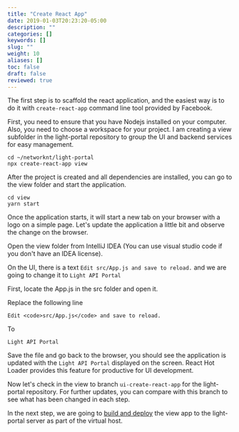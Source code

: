 ```yaml
---
title: "Create React App"
date: 2019-01-03T20:23:20-05:00
description: ""
categories: []
keywords: []
slug: ""
weight: 10
aliases: []
toc: false
draft: false
reviewed: true
---
```


The first step is to scaffold the react application, and the easiest way is to do it with `create-react-app` command line tool provided by Facebook. 

First, you need to ensure that you have Nodejs installed on your computer. Also, you need to choose a workspace for your project. I am creating a view subfolder in the light-portal repository to group the UI and backend services for easy management. 

```
cd ~/networknt/light-portal
npx create-react-app view
```

After the project is created and all dependencies are installed, you can go to the view folder and start the application.

```
cd view
yarn start
```

Once the application starts, it will start a new tab on your browser with a logo on a simple page. Let's update the application a little bit and observe the change on the browser. 

Open the view folder from IntelliJ IDEA (You can use visual studio code if you don't have an IDEA license). 

On the UI, there is a text `Edit src/App.js and save to reload.` and we are going to change it to `Light API Portal`

First, locate the App.js in the src folder and open it. 

Replace the following line

```
Edit <code>src/App.js</code> and save to reload.
```

To 

```
Light API Portal
```

Save the file and go back to the browser, you should see the application is updated with the `Light API Portal` displayed on the screen. React Hot Loader provides this feature for productive for UI development. 

Now let's check in the view to branch `ui-create-react-app` for the light-portal repository. For further updates, you can compare with this branch to see what has been changed in each step. 

In the next step, we are going to [build and deploy][] the view app to the light-portal server as part of the virtual host. 


[build and deploy]: /tutorial/portal/view/build-deploy/
